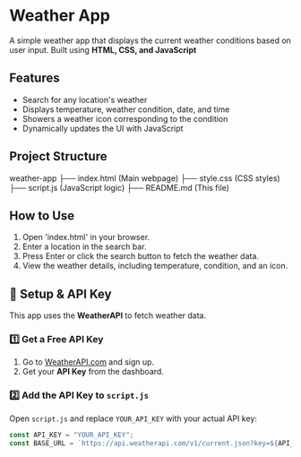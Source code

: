 # Weather App
A simple weather app that displays the current weather conditions based on user input. Built using **HTML, CSS, and JavaScript**

## Features 
- Search for any location's weather
- Displays temperature, weather condition, date, and time
- Showers a weather icon corresponding to the condition
- Dynamically updates the UI with JavaScript

## Project Structure
weather-app
├── index.html (Main webpage)
├── style.css (CSS styles)
├── script.js (JavaScript logic)
├── README.md (This file)

## How to Use
1. Open 'index.html' in your browser.
2. Enter a location in the search bar.
3. Press Enter or click the search button to fetch the weather data.
4. View the weather details, including temperature, condition, and an icon.

## 🔧 Setup & API Key
This app uses the **WeatherAPI** to fetch weather data.  

### **1️⃣ Get a Free API Key**  
1. Go to [WeatherAPI.com](https://www.weatherapi.com/) and sign up.  
2. Get your **API Key** from the dashboard.  

### **2️⃣ Add the API Key to `script.js`**
Open `script.js` and replace `YOUR_API_KEY` with your actual API key:
```js
const API_KEY = "YOUR_API_KEY";
const BASE_URL = `https://api.weatherapi.com/v1/current.json?key=${API_KEY}&q=`;
